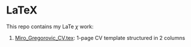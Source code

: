 # LaTeX
This repo contains my LaTe $\chi$ work:

1. [Miro_Gregorovic_CV.tex](https://github.com/Gregomiro/LaTeX/blob/main/Miro_Gregorovic_CV.tex): 1-page CV template structured in 2 columns
